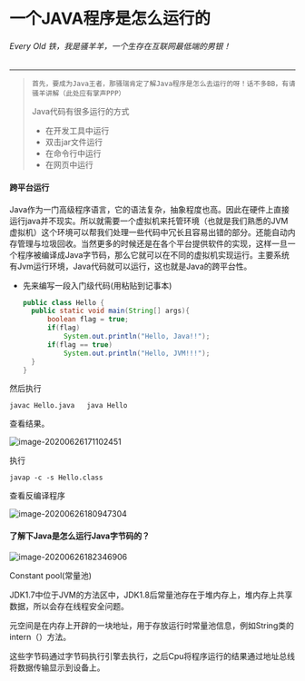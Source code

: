 # 一个JAVA程序是怎么运行的

###### Every Old 铁，我是骚羊羊，一个生存在互联网最低端的男银！

------

> `首先，要成为Java王者，那骚瑞肯定了解Java程序是怎么去运行的呀！话不多BB，有请骚羊讲解（此处应有掌声PPP）` 
>
> Java代码有很多运行的方式
>
> - 在开发工具中运行
> - 双击jar文件运行
> - 在命令行中运行
> - 在网页中运行

#### 跨平台运行

Java作为一门高级程序语言，它的语法复杂，抽象程度也高。因此在硬件上直接运行java并不现实。所以就需要一个虚拟机来托管环境（也就是我们熟悉的JVM虚拟机）这个环境可以帮我们处理一些代码中冗长且容易出错的部分。还能自动内存管理与垃圾回收。当然更多的时候还是在各个平台提供软件的实现，这样一旦一个程序被编译成Java字节码，那么它就可以在不同的虚拟机实现运行。主要系统有Jvm运行环境，Java代码就可以运行，这也就是Java的跨平台性。

- 先来编写一段入门级代码(用粘贴到记事本)

  ```java
  public class Hello {
  	public static void main(String[] args){
  		boolean flag = true;
  		if(flag)
  			System.out.println("Hello, Java!!");
  		if(flag == true)
  			System.out.println("Hello, JVM!!!");
  	}
  }
  ```

然后执行

```shell
javac Hello.java   java Hello
```

查看结果。

![image-20200626171102451](D:\Work\Young\img\image-20200626171102451.png)

执行 

```shell
javap -c -s Hello.class
```

查看反编译程序

![image-20200626180947304](D:\Work\Young\img\image-20200626180947304.png)



#### 了解下Java是怎么运行Java字节码的？

![image-20200626182346906](D:\Work\Young\img\image-20200626182346906.png)

Constant pool(常量池)

JDK1.7中位于JVM的方法区中，JDK1.8后常量池存在于堆内存上，堆内存上共享数据，所以会存在线程安全问题。

元空间是在内存上开辟的一块地址，用于存放运行时常量池信息，例如String类的intern（）方法。



这些字节码通过字节码执行引擎去执行，之后Cpu将程序运行的结果通过地址总线将数据传输显示到设备上。
